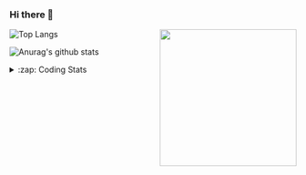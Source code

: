### Hi there 👋

<!--
**tao8687/tao8687** is a ✨ _special_ ✨ repository because its `README.md` (this file) appears on your GitHub profile.

Here are some ideas to get you started:

- 🔭 I’m currently working on ...
- 🌱 I’m currently learning ...
- 👯 I’m looking to collaborate on ...
- 🤔 I’m looking for help with ...
- 💬 Ask me about ...
- 📫 How to reach me: ...
- 😄 Pronouns: ...
- ⚡ Fun fact: ...
-->

<img align='right' src="https://media.giphy.com/media/M9gbBd9nbDrOTu1Mqx/giphy.gif" width="240">

  
![Top Langs](https://github-readme-stats.vercel.app/api/top-langs/?username=tao8687&layout=compact&title_color=23238E&text_color=A67D3D)

![Anurag's github stats](https://github-readme-stats.vercel.app/api?username=tao8687&show_icons=true&&text_color=A67D3D&title_color=23238E&show_icons=false&count_private=true&hide=stars)

<details>
  <summary>:zap: Coding Stats</summary>
  <br>
    
<!--START_SECTION:waka-->

```txt
From: 03 July 2024 - To: 10 July 2024

C++        11 hrs 17 mins  ██████████▒░░░░░░░░░░░░░░   41.66 %
YAML       3 hrs 52 mins   ███▓░░░░░░░░░░░░░░░░░░░░░   14.32 %
Other      3 hrs 48 mins   ███▓░░░░░░░░░░░░░░░░░░░░░   14.02 %
Markdown   1 hr 56 mins    █▓░░░░░░░░░░░░░░░░░░░░░░░   07.17 %
Lua        1 hr 42 mins    █▓░░░░░░░░░░░░░░░░░░░░░░░   06.31 %
```

<!--END_SECTION:waka-->
</details>

